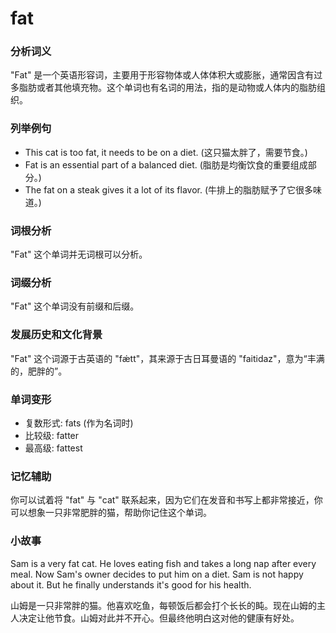 # fat

### 分析词义

  

"Fat" 是一个英语形容词，主要用于形容物体或人体体积大或膨胀，通常因含有过多脂肪或者其他填充物。这个单词也有名词的用法，指的是动物或人体内的脂肪组织。

  

### 列举例句

  

*   This cat is too fat, it needs to be on a diet. (这只猫太胖了，需要节食。)
*   Fat is an essential part of a balanced diet. (脂肪是均衡饮食的重要组成部分。)
*   The fat on a steak gives it a lot of its flavor. (牛排上的脂肪赋予了它很多味道。)

  

### 词根分析

  

"Fat" 这个单词并无词根可以分析。

  

### 词缀分析

  

"Fat" 这个单词没有前缀和后缀。

  

### 发展历史和文化背景

  

"Fat" 这个词源于古英语的 "fǽtt"，其来源于古日耳曼语的 "faitidaz"，意为“丰满的，肥胖的”。

  

### 单词变形

  

*   复数形式: fats (作为名词时)
*   比较级: fatter
*   最高级: fattest

  

### 记忆辅助

  

你可以试着将 "fat" 与 "cat" 联系起来，因为它们在发音和书写上都非常接近，你可以想象一只非常肥胖的猫，帮助你记住这个单词。

  

### 小故事

  

Sam is a very fat cat. He loves eating fish and takes a long nap after every meal. Now Sam's owner decides to put him on a diet. Sam is not happy about it. But he finally understands it's good for his health.

  

山姆是一只非常胖的猫。他喜欢吃鱼，每顿饭后都会打个长长的盹。现在山姆的主人决定让他节食。山姆对此并不开心。但最终他明白这对他的健康有好处。
